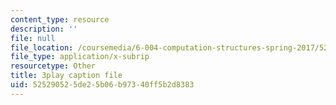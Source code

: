 ```yaml
---
content_type: resource
description: ''
file: null
file_location: /coursemedia/6-004-computation-structures-spring-2017/525290525de25b06b97340ff5b2d8383_p2j16ebu14U.vtt
file_type: application/x-subrip
resourcetype: Other
title: 3play caption file
uid: 52529052-5de2-5b06-b973-40ff5b2d8383
---
```

